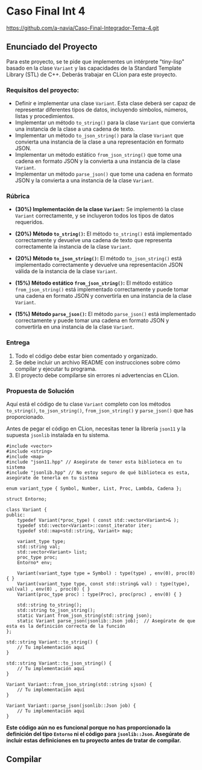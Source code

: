 # Caso Final Int 4
https://github.com/a-navia/Caso-Final-Integrador-Tema-4.git
## Enunciado del Proyecto

Para este proyecto, se te pide que implementes un intérprete "tiny-lisp" basado en la clase `Variant` y las capacidades de la Standard Template Library (STL) de C++. Deberás trabajar en CLion para este proyecto.

### Requisitos del proyecto:

+ Definir e implementar una clase `Variant`. Esta clase deberá ser capaz de representar diferentes tipos de datos, incluyendo símbolos, números, listas y procedimientos.
+ Implementar un método `to_string()` para la clase `Variant` que convierta una instancia de la clase a una cadena de texto.
+ Implementar un método `to_json_string()` para la clase `Variant` que convierta una instancia de la clase a una representación en formato JSON.
+ Implementar un método estático `from_json_string()` que tome una cadena en formato JSON y la convierta a una instancia de la clase `Variant`.
+ Implementar un método `parse_json()` que tome una cadena en formato JSON y la convierta a una instancia de la clase `Variant`.

### Rúbrica

  + **(30%) Implementación de la clase `Variant`:**
        Se implementó la clase `Variant` correctamente, y se incluyeron todos los tipos de datos requeridos.

  + **(20%) Método `to_string()`:**
        El método `to_string()` está implementado correctamente y devuelve una cadena de texto que representa correctamente la instancia de la clase `Variant`.

  + **(20%) Método `to_json_string()`:**
        El método `to_json_string()` está implementado correctamente y devuelve una representación JSON válida de la instancia de la clase `Variant`.

  + **(15%) Método estático `from_json_string()`:**
        El método estático `from_json_string()` está implementado correctamente y puede tomar una cadena en formato JSON y convertirla en una instancia de la clase `Variant`.

  + **(15%) Método `parse_json()`:**
        El método `parse_json()` está implementado correctamente y puede tomar una cadena en formato JSON y convertirla en una instancia de la clase `Variant`.

### Entrega
  1. Todo el código debe estar bien comentado y organizado.
  2. Se debe incluir un archivo README con instrucciones sobre cómo compilar y ejecutar tu programa.
  3. El proyecto debe compilarse sin errores ni advertencias en CLion.

### Propuesta de Solución

Aquí está el código de tu clase `Variant` completo con los métodos `to_string()`, `to_json_string()`, `from_json_string()` y `parse_json()` que has proporcionado.

Antes de pegar el código en CLion, necesitas tener la librería `json11` y la supuesta `jsonlib` instalada en tu sistema.
```
#include <vector>
#include <string>
#include <map>
#include "json11.hpp" // Asegúrate de tener esta biblioteca en tu sistema
#include "jsonlib.hpp" // No estoy seguro de qué biblioteca es esta, asegúrate de tenerla en tu sistema

enum variant_type { Symbol, Number, List, Proc, Lambda, Cadena };

struct Entorno;

class Variant {
public:
    typedef Variant(*proc_type) ( const std::vector<Variant>& );
    typedef std::vector<Variant>::const_iterator iter;
    typedef std::map<std::string, Variant> map;

    variant_type type;
    std::string val;
    std::vector<Variant> list;
    proc_type proc;
    Entorno* env;

    Variant(variant_type type = Symbol) : type(type) , env(0), proc(0) { }
    Variant(variant_type type, const std::string& val) : type(type), val(val) , env(0) , proc(0) { }
    Variant(proc_type proc) : type(Proc), proc(proc) , env(0) { }

    std::string to_string();
    std::string to_json_string();
    static Variant from_json_string(std::string json);
    static Variant parse_json(jsonlib::Json job);  // Asegúrate de que esta es la definición correcta de la función
};

std::string Variant::to_string() {
    // Tu implementación aquí
}

std::string Variant::to_json_string() {
    // Tu implementación aquí
}

Variant Variant::from_json_string(std::string sjson) {
    // Tu implementación aquí
}

Variant Variant::parse_json(jsonlib::Json job) {
    // Tu implementación aquí
}
```
**Este código aún no es funcional porque no has proporcionado la definición del tipo `Entorno` ni el código para `jsonlib::Json`. Asegúrate de incluir estas definiciones en tu proyecto antes de tratar de compilar.**
## Compilar

